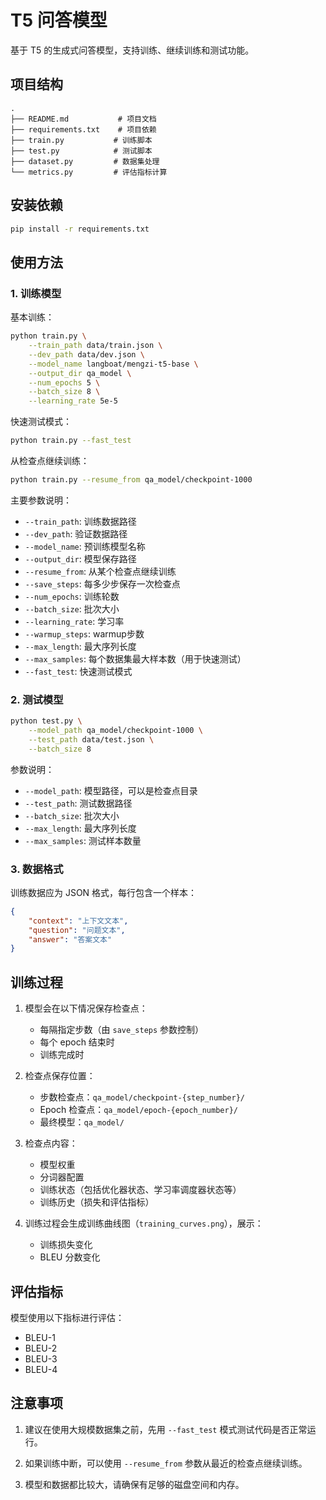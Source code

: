 # T5 问答模型

基于 T5 的生成式问答模型，支持训练、继续训练和测试功能。

## 项目结构

```
.
├── README.md           # 项目文档
├── requirements.txt    # 项目依赖
├── train.py           # 训练脚本
├── test.py            # 测试脚本
├── dataset.py         # 数据集处理
└── metrics.py         # 评估指标计算
```

## 安装依赖

```bash
pip install -r requirements.txt
```

## 使用方法

### 1. 训练模型

基本训练：
```bash
python train.py \
    --train_path data/train.json \
    --dev_path data/dev.json \
    --model_name langboat/mengzi-t5-base \
    --output_dir qa_model \
    --num_epochs 5 \
    --batch_size 8 \
    --learning_rate 5e-5
```

快速测试模式：
```bash
python train.py --fast_test
```

从检查点继续训练：
```bash
python train.py --resume_from qa_model/checkpoint-1000
```

主要参数说明：
- `--train_path`: 训练数据路径
- `--dev_path`: 验证数据路径
- `--model_name`: 预训练模型名称
- `--output_dir`: 模型保存路径
- `--resume_from`: 从某个检查点继续训练
- `--save_steps`: 每多少步保存一次检查点
- `--num_epochs`: 训练轮数
- `--batch_size`: 批次大小
- `--learning_rate`: 学习率
- `--warmup_steps`: warmup步数
- `--max_length`: 最大序列长度
- `--max_samples`: 每个数据集最大样本数（用于快速测试）
- `--fast_test`: 快速测试模式

### 2. 测试模型

```bash
python test.py \
    --model_path qa_model/checkpoint-1000 \
    --test_path data/test.json \
    --batch_size 8
```

参数说明：
- `--model_path`: 模型路径，可以是检查点目录
- `--test_path`: 测试数据路径
- `--batch_size`: 批次大小
- `--max_length`: 最大序列长度
- `--max_samples`: 测试样本数量

### 3. 数据格式

训练数据应为 JSON 格式，每行包含一个样本：
```json
{
    "context": "上下文文本",
    "question": "问题文本",
    "answer": "答案文本"
}
```

## 训练过程

1. 模型会在以下情况保存检查点：
   - 每隔指定步数（由 `save_steps` 参数控制）
   - 每个 epoch 结束时
   - 训练完成时

2. 检查点保存位置：
   - 步数检查点：`qa_model/checkpoint-{step_number}/`
   - Epoch 检查点：`qa_model/epoch-{epoch_number}/`
   - 最终模型：`qa_model/`

3. 检查点内容：
   - 模型权重
   - 分词器配置
   - 训练状态（包括优化器状态、学习率调度器状态等）
   - 训练历史（损失和评估指标）

4. 训练过程会生成训练曲线图（`training_curves.png`），展示：
   - 训练损失变化
   - BLEU 分数变化

## 评估指标

模型使用以下指标进行评估：
- BLEU-1
- BLEU-2
- BLEU-3
- BLEU-4

## 注意事项

1. 建议在使用大规模数据集之前，先用 `--fast_test` 模式测试代码是否正常运行。

2. 如果训练中断，可以使用 `--resume_from` 参数从最近的检查点继续训练。

3. 模型和数据都比较大，请确保有足够的磁盘空间和内存。
